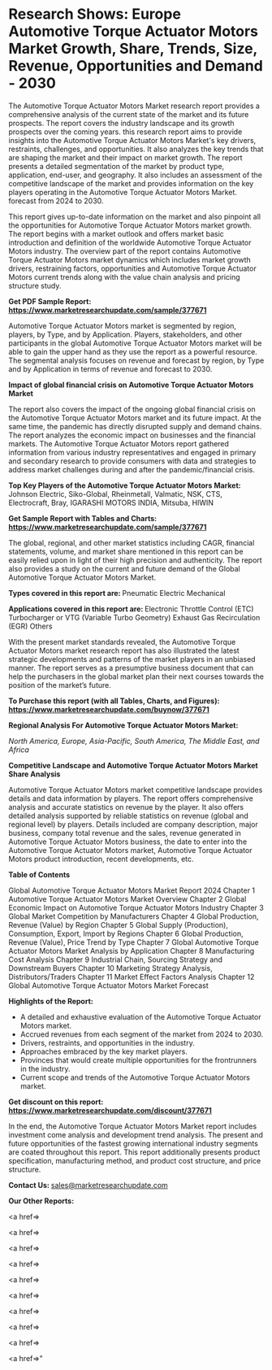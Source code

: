 # Research Shows: Europe Automotive Torque Actuator Motors Market Growth, Share, Trends, Size, Revenue, Opportunities and Demand - 2030

The Automotive Torque Actuator Motors Market research report provides a comprehensive analysis of the current state of the market and its future prospects. The report covers the industry landscape and its growth prospects over the coming years. this research report aims to provide insights into the Automotive Torque Actuator Motors Market's key drivers, restraints, challenges, and opportunities. It also analyzes the key trends that are shaping the market and their impact on market growth. The report presents a detailed segmentation of the market by product type, application, end-user, and geography. It also includes an assessment of the competitive landscape of the market and provides information on the key players operating in the Automotive Torque Actuator Motors Market. forecast from 2024 to 2030.

This report gives up-to-date information on the market and also pinpoint all the opportunities for Automotive Torque Actuator Motors market growth. The report begins with a market outlook and offers market basic introduction and definition of the worldwide Automotive Torque Actuator Motors industry. The overview part of the report contains Automotive Torque Actuator Motors market dynamics which includes market growth drivers, restraining factors, opportunities and Automotive Torque Actuator Motors current trends along with the value chain analysis and pricing structure study.

<strong><b>Get PDF Sample Report: <a href=https://www.marketresearchupdate.com/sample/377671>https://www.marketresearchupdate.com/sample/377671</a></b></strong>

Automotive Torque Actuator Motors market is segmented by region, players, by Type, and by Application. Players, stakeholders, and other participants in the global Automotive Torque Actuator Motors market will be able to gain the upper hand as they use the report as a powerful resource. The segmental analysis focuses on revenue and forecast by region, by Type and by Application in terms of revenue and forecast to 2030.

<strong><b>Impact of global financial crisis on Automotive Torque Actuator Motors Market</b></strong>

The report also covers the impact of the ongoing global financial crisis on the Automotive Torque Actuator Motors market and its future impact. At the same time, the pandemic has directly disrupted supply and demand chains. The report analyzes the economic impact on businesses and the financial markets. The Automotive Torque Actuator Motors report gathered information from various industry representatives and engaged in primary and secondary research to provide consumers with data and strategies to address market challenges during and after the pandemic/financial crisis.

<strong><b>Top Key Players of the Automotive Torque Actuator Motors Market:
</b></strong>Johnson Electric, Siko-Global, Rheinmetall, Valmatic, NSK, CTS, Electrocraft, Bray, IGARASHI MOTORS INDIA, Mitsuba, HIWIN<strong><b>
</b></strong>

<strong><b>Get Sample Report with Tables and Charts: <a href=https://www.marketresearchupdate.com/sample/377671>https://www.marketresearchupdate.com/sample/377671</a></b></strong>

The global, regional, and other market statistics including CAGR, financial statements, volume, and market share mentioned in this report can be easily relied upon in light of their high precision and authenticity. The report also provides a study on the current and future demand of the Global Automotive Torque Actuator Motors Market.

<strong><b>Types covered in this report are:
</b></strong>Pneumatic
Electric
Mechanical<strong><b>
</b></strong>

<strong><b>Applications covered in this report are:
</b></strong>Electronic Throttle Control (ETC)
Turbocharger or VTG (Variable Turbo Geometry)
Exhaust Gas Recirculation (EGR)
Others<strong><b>
</b></strong>

With the present market standards revealed, the Automotive Torque Actuator Motors market research report has also illustrated the latest strategic developments and patterns of the market players in an unbiased manner. The report serves as a presumptive business document that can help the purchasers in the global market plan their next courses towards the position of the market’s future.

<strong><b>To Purchase this report (with all Tables, Charts, and Figures): <a href=https://www.marketresearchupdate.com/buynow/377671>https://www.marketresearchupdate.com/buynow/377671</a></b></strong>

<strong><b>Regional Analysis For Automotive Torque Actuator Motors Market:</b></strong>

<em><i>North America, Europe, Asia-Pacific, South America, The Middle East, and Africa</i></em>

<strong><b>Competitive Landscape and Automotive Torque Actuator Motors Market Share Analysis</b></strong>

Automotive Torque Actuator Motors market competitive landscape provides details and data information by players. The report offers comprehensive analysis and accurate statistics on revenue by the player. It also offers detailed analysis supported by reliable statistics on revenue (global and regional level) by players. Details included are company description, major business, company total revenue and the sales, revenue generated in Automotive Torque Actuator Motors business, the date to enter into the Automotive Torque Actuator Motors market, Automotive Torque Actuator Motors product introduction, recent developments, etc.

<strong><b>Table of Contents</b></strong>

Global Automotive Torque Actuator Motors Market Report 2024
Chapter 1 Automotive Torque Actuator Motors Market Overview
Chapter 2 Global Economic Impact on Automotive Torque Actuator Motors Industry
Chapter 3 Global Market Competition by Manufacturers
Chapter 4 Global Production, Revenue (Value) by Region
Chapter 5 Global Supply (Production), Consumption, Export, Import by Regions
Chapter 6 Global Production, Revenue (Value), Price Trend by Type
Chapter 7 Global Automotive Torque Actuator Motors Market Analysis by Application
Chapter 8 Manufacturing Cost Analysis
Chapter 9 Industrial Chain, Sourcing Strategy and Downstream Buyers
Chapter 10 Marketing Strategy Analysis, Distributors/Traders
Chapter 11 Market Effect Factors Analysis
Chapter 12 Global Automotive Torque Actuator Motors Market Forecast

<strong><b>Highlights of the Report:</b></strong>

- A detailed and exhaustive evaluation of the Automotive Torque Actuator Motors market.
- Accrued revenues from each segment of the market from 2024 to 2030.
- Drivers, restraints, and opportunities in the industry.
- Approaches embraced by the key market players.
- Provinces that would create multiple opportunities for the frontrunners in the industry.
- Current scope and trends of the Automotive Torque Actuator Motors market.

<strong><b>Get discount on this report: <a href=https://www.marketresearchupdate.com/discount/377671>https://www.marketresearchupdate.com/discount/377671</a></b></strong>

In the end, the Automotive Torque Actuator Motors Market report includes investment come analysis and development trend analysis. The present and future opportunities of the fastest growing international industry segments are coated throughout this report. This report additionally presents product specification, manufacturing method, and product cost structure, and price structure.

<strong><b>Contact Us:
</b></strong>sales@marketresearchupdate.com

<strong>Our Other Reports:</strong>

<a href=></a>

<a href=></a>

<a href=></a>

<a href=></a>

<a href=></a>

<a href=></a>

<a href=></a>

<a href=></a>

<a href=></a>

<a href=></a>"
